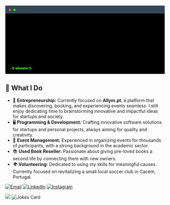 ![Terminal-style intro](https://github.com/tomas-antunes/tomas-antunes/blob/main/terminal.gif)

## 🚀 What I Do

- 🤝 **Entrepreneurship:** Currently focused on **Allym.pt**, a platform that makes discovering, booking, and experiencing events seamless. I still enjoy dedicating time to brainstorming innovative and impactful ideas for startups and society.
- 🖥️ **Programming & Development:** Crafting innovative software solutions for startups and personal projects, always aiming for quality and creativity.
- 🎉 **Event Management:** Experienced in organizing events for thousands of participants, with a strong background in the academic sector.
- 📚 **Used Book Reseller:** Passionate about giving pre-loved books a second life by connecting them with new owners.
- 🌍 **Volunteering:** Dedicated to using my skills for meaningful causes. Currently focused on revitalizing a small local soccer club in Cacém, Portugal.


[![Email](https://img.shields.io/badge/Email-D14836?style=for-the-badge&logo=gmail&logoColor=white)](mailto:tomas.antunes@gmail.com) [![LinkedIn](https://img.shields.io/badge/LinkedIn-0A66C2?style=for-the-badge&logo=linkedin&logoColor=white)](https://linkedin.com/in/tomasantunes) [![Instagram](https://img.shields.io/badge/Instagram-E4405F?style=for-the-badge&logo=instagram&logoColor=white)](https://instagram.com/antunestomas) 

<img src="https://i.imgflip.com/9bdioy.gif" width="300">
  <!-- HTML -->
<img src="https://readme-jokes.vercel.app/api" alt="Jokes Card" />
